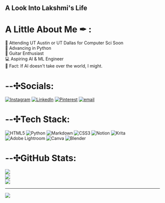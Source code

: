 ## A Look Into Lakshmi's Life

# A Little About Me ✒ : 

🏫 Attending UT Austin or UT Dallas for Computer Sci Soon  
🌱 Advancing in Python  
🎸 Guitar Enthusiast  
💻 Aspiring AI & ML Engineer  
🌟 Fact: If AI doesn't take over the world, I might.  


# --✣Socials:
[![Instagram](https://img.shields.io/badge/Instagram-%23E4405F.svg?style=for-the-badge&logo=Instagram&logoColor=white)](https://instagram.com/shmi1ak) [![LinkedIn](https://img.shields.io/badge/LinkedIn-%230077B5.svg?style=for-the-badge&logo=linkedin&logoColor=white)](https://linkedin.com/in/lakshmijinkala) [![Pinterest](https://img.shields.io/badge/Pinterest-%23E60023.svg?style=for-the-badge&logo=Pinterest&logoColor=white)](https://pinterest.com/shmi1ak_) [![email](https://img.shields.io/badge/Email-D14836?style=for-the-badge&logo=gmail&logoColor=white)](mailto:lakshmi.sai.shyma@gmail.com) 

# --✣Tech Stack:
![HTML5](https://img.shields.io/badge/html5-%23E34F26.svg?style=for-the-badge&logo=html5&logoColor=white) ![Python](https://img.shields.io/badge/python-3670A0?style=for-the-badge&logo=python&logoColor=ffdd54) ![Markdown](https://img.shields.io/badge/markdown-%23000000.svg?style=for-the-badge&logo=markdown&logoColor=white) ![CSS3](https://img.shields.io/badge/css3-%231572B6.svg?style=for-the-badge&logo=css3&logoColor=white) ![Notion](https://img.shields.io/badge/Notion-%23000000.svg?style=for-the-badge&logo=notion&logoColor=white) ![Krita](https://img.shields.io/badge/Krita-203759?style=for-the-badge&logo=krita&logoColor=EEF37B) ![Adobe Lightroom](https://img.shields.io/badge/Adobe%20Lightroom-31A8FF.svg?style=for-the-badge&logo=Adobe%20Lightroom&logoColor=white) ![Canva](https://img.shields.io/badge/Canva-%2300C4CC.svg?style=for-the-badge&logo=Canva&logoColor=white) ![Blender](https://img.shields.io/badge/blender-%23F5792A.svg?style=for-the-badge&logo=blender&logoColor=white)
# --✣GitHub Stats:
![](https://github-readme-stats.vercel.app/api?username=shmi1ak&theme=merko&hide_border=false&include_all_commits=true&count_private=true)<br/>
![](https://nirzak-streak-stats.vercel.app/?user=shmi1ak&theme=merko&hide_border=false)<br/>
![](https://github-readme-stats.vercel.app/api/top-langs/?username=shmi1ak&theme=merko&hide_border=false&include_all_commits=true&count_private=true&layout=compact)

---
[![](https://visitcount.itsvg.in/api?id=shmi1ak&icon=4&color=3)](https://visitcount.itsvg.in)






<!--
**shmi1ak/shmi1ak** is a ✨ _special_ ✨ repository because its `README.md` (this file) appears on your GitHub profile.

Here are some ideas to get you started:

- 🔭 I’m currently working on ...
- 🌱 I’m currently learning ...
- 👯 I’m looking to collaborate on ...
- 🤔 I’m looking for help with ...
- 💬 Ask me about ...
- 📫 How to reach me: ...
- 😄 Pronouns: ...
- ⚡ Fun fact: ...
-->
